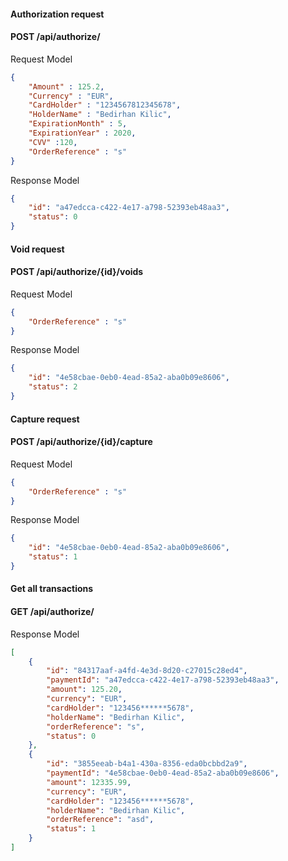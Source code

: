#### Authorization request
#### POST /api/authorize/
Request Model
```json
{
    "Amount" : 125.2,
    "Currency" : "EUR",
    "CardHolder" : "1234567812345678",
    "HolderName" : "Bedirhan Kilic",
    "ExpirationMonth" : 5,
    "ExpirationYear" : 2020,
    "CVV" :120,
    "OrderReference" : "s"
}

```

Response Model
```json
{
    "id": "a47edcca-c422-4e17-a798-52393eb48aa3",
    "status": 0
}
```

#### Void request
#### POST /api/authorize/{id}/voids
Request Model
```json
{
    "OrderReference" : "s"
}

```
Response Model
```json
{
    "id": "4e58cbae-0eb0-4ead-85a2-aba0b09e8606",
    "status": 2
}
```

#### Capture request
#### POST /api/authorize/{id}/capture
Request Model
```json
{
    "OrderReference" : "s"
}

```
Response Model
```json
{
    "id": "4e58cbae-0eb0-4ead-85a2-aba0b09e8606",
    "status": 1
}
```

#### Get all transactions
#### GET /api/authorize/

Response Model
```json
[
    {
        "id": "84317aaf-a4fd-4e3d-8d20-c27015c28ed4",
        "paymentId": "a47edcca-c422-4e17-a798-52393eb48aa3",
        "amount": 125.20,
        "currency": "EUR",
        "cardHolder": "123456******5678",
        "holderName": "Bedirhan Kilic",
        "orderReference": "s",
        "status": 0
    },
    {
        "id": "3855eeab-b4a1-430a-8356-eda0bcbbd2a9",
        "paymentId": "4e58cbae-0eb0-4ead-85a2-aba0b09e8606",
        "amount": 12335.99,
        "currency": "EUR",
        "cardHolder": "123456******5678",
        "holderName": "Bedirhan Kilic",
        "orderReference": "asd",
        "status": 1
    }
]
```
